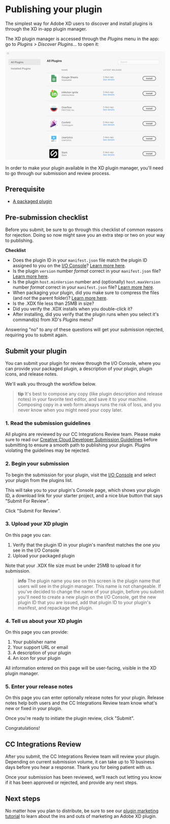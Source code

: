 # Publishing your plugin

The simplest way for Adobe XD users to discover and install plugins is through the XD in-app plugin manager.

The XD plugin manager is accessed through the _Plugins_ menu in the app: go to _Plugins > Discover Plugins..._ to open it:

![XD Plugin Manager](/images/plugin-manager.png)

In order to make your plugin available in the XD plugin manager, you'll need to go through our submission and review process.


## Prerequisite

- [A packaged plugin](/distribution/packaging.md)


## Pre-submission checklist

Before you submit, be sure to go through this checklist of common reasons for rejection. Doing so now might save you an extra step or two on your way to publishing.

**Checklist**

- Does the plugin ID in your `manifest.json` file match the plugin ID assigned to you on the [I/O Console](https://console.adobe.io/plugins)? [Learn more here](/reference/structure/manifest.md#top-level-metadata).
- Is the plugin `version` number _format_ correct in your `manifest.json` file? [Learn more here](/reference/structure/manifest.md#top-level-metadata).
- Is the plugin `host.minVersion` number and (optionally) `host.maxVersion` number _format_ correct in your `manifest.json` file? [Learn more here](/reference/structure/manifest.md#top-level-metadata).
- When packaging your plugin, did you make sure to compress the files (and _not_ the parent folder)? [Learn more here](/distribution/packaging.md#1-compress-your-files-as-a-zip-file).
- Is the .XDX file less than 25MB in size?
- Did you verify the .XDX installs when you double-click it?
- After installing, did you verify that the plugin runs when you select it's command(s) from XD's _Plugins_ menu?

Answering "no" to any of these questions will get your submission rejected, requiring you to submit again.


## Submit your plugin

You can submit your plugin for review through the I/O Console, where you can provide your packaged plugin, a description of your plugin, plugin icons, and release notes.

We'll walk you through the workflow below.

> **tip**
> It's best to compose any copy (like plugin description and release notes) in your favorite text editor, and save it to your machine. Composing copy in a web form always runs the risk of loss, and you never know when you might need your copy later.

### 1. Read the submission guidelines

All plugins are reviewed by our CC Integrations Review team. Please make sure to read our [Creative Cloud Developer Submission Guidelines](https://partners.adobe.com/exchangeprogram/creativecloud/build/dev-submission-guidelines.html) before submitting to ensure a smooth path to publishing your plugin. Plugins violating the guidelines may be rejected.


### 2. Begin your submission

To begin the submission for your plugin, visit the [I/O Console](https://console.adobe.io/plugins) and select your plugin from the plugins list.

This will take you to your plugin's Console page, which shows your plugin ID, a download link for your starter project, and a nice blue button that says "Submit For Review".

Click "Submit For Review".


### 3. Upload your XD plugin

On this page you can:

1. Verify that the plugin ID in your plugin's manifest matches the one you see in the I/O Console
1. Upload your packaged plugin

Note that your .XDX file size must be under 25MB to upload it for submission.

> **info**
> The plugin name you see on this screen is the plugin name that users will see in the plugin manager. This name is not changeable. If you've decided to change the name of your plugin, before you submit you'll need to create a new plugin on the I/O Console, get the new plugin ID that you are issued, add that plugin ID to your plugin's manifest, and repackage the plugin.

### 4. Tell us about your XD plugin

On this page you can provide:

1. Your publisher name
1. Your support URL or email
1. A description of your plugin
1. An icon for your plugin

All information entered on this page will be user-facing, visible in the XD plugin manager.

### 5. Enter your release notes

On this page you can enter optionally release notes for your plugin. Release notes help both users and the CC Integrations Review team know what's new or fixed in your plugin.

Once you're ready to initiate the plugin review, click "Submit".

Congratulations!


## CC Integrations Review

After you submit, the CC Integrations Review team will review your plugin. Depending on current submission volume, it can take up to 10 business days before you hear a response. Thank you for being patient with us.

Once your submission has been reviewed, we’ll reach out letting you know if it has been approved or rejected, and provide any next steps.


## Next steps

No matter how you plan to distribute, be sure to see our [plugin marketing tutorial](./marketing) to learn about the ins and outs of marketing an Adobe XD plugin.
